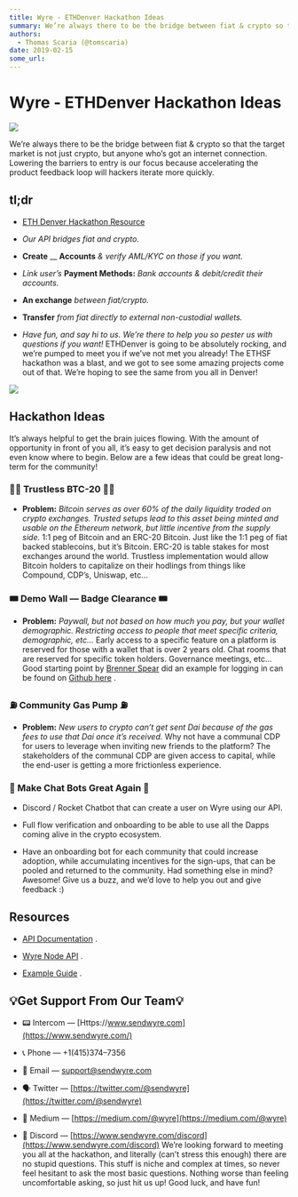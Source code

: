 ```yaml
---
title: Wyre - ETHDenver Hackathon Ideas
summary: We’re always there to be the bridge between fiat & crypto so that the target market is not just crypto, but anyone who’s got an internet connection. Lowering the barriers to entry is our focus because accelerating the product feedback loop will hackers iterate more quickly. tl;dr ETH Denver Hackathon Resource Our API bridges fiat and crypto. Create __ Accounts & verify AML/KYC on those if you want. Link user’s Payment Methods- Bank accounts & debit/credit their accounts. An exchange between fiat
authors:
  - Thomas Scaria (@tomscaria)
date: 2019-02-15
some_url: 
---
```


# Wyre - ETHDenver Hackathon Ideas


![](https://api.kauri.io:443/ipfs/QmT3XSa3BVP6WNFBNqAm4MuGyZEzjyHJMCgrdsb3fZhN1t)

We’re always there to be the bridge between fiat & crypto so that the target market is not just crypto, but anyone who’s got an internet connection. Lowering the barriers to entry is our focus because accelerating the product feedback loop will hackers iterate more quickly.

## tl;dr



 *  [ETH Denver Hackathon Resource](https://github.com/sendwyre/Hackathon-Resource) 

 *  _Our API bridges fiat and crypto._ 

 *  **Create**  __  **Accounts**  _& verify AML/KYC on those if you want._ 

 *  _Link user’s_  **Payment Methods:**  _Bank accounts & debit/credit their accounts._ 

 *  **An exchange**  _between fiat/crypto._ 

 *  **Transfer**  _from fiat directly to external non-custodial wallets._ 

 *  _Have fun, and say hi to us. We’re there to help you so pester us with questions if you want!_ 
ETHDenver is going to be absolutely rocking, and we’re pumped to meet you if we’ve not met you already! The ETHSF hackathon was a blast, and we got to see some amazing projects come out of that. We’re hoping to see the same from you all in Denver!

![](https://api.kauri.io:443/ipfs/QmY7ocHERXEic2mXAGdcBFtJEunPgfeiziTWXv51RXb5x4)


## Hackathon Ideas
It’s always helpful to get the brain juices flowing. With the amount of opportunity in front of you all, it’s easy to get decision paralysis and not even know where to begin. Below are a few ideas that could be great long-term for the community!

### 👑🌽 Trustless BTC-20 👑🌽



 *  **Problem:**  _Bitcoin serves as over 60% of the daily liquidity traded on crypto exchanges. Trusted setups lead to this asset being minted and usable on the Ethereum network, but little incentive from the supply side._ 
1:1 peg of Bitcoin and an ERC-20 Bitcoin. Just like the 1:1 peg of fiat backed stablecoins, but it’s Bitcoin.
ERC-20 is table stakes for most exchanges around the world.
Trustless implementation would allow Bitcoin holders to capitalize on their hodlings from things like Compound, CDP’s, Uniswap, etc…

### 🎟 Demo Wall — Badge Clearance 🎟



 *  **Problem:**  _Paywall, but not based on how much you pay, but your wallet demographic. Restricting access to people that meet specific criteria, demographic, etc…_ 
Early access to a specific feature on a platform is reserved for those with a wallet that is over 2 years old.
Chat rooms that are reserved for specific token holders. Governance meetings, etc…
Good starting point by 
[Brenner Spear](https://medium.com/@BrennerSpear)
 did an example for logging in can be found on 
[Github here](https://github.com/BrennerSpear/CryptoProof)
 .

### ⛽️ Community Gas Pump ⛽️



 *  **Problem:**  _New users to crypto can’t get sent Dai because of the gas fees to use that Dai once it’s received._ 
Why not have a communal CDP for users to leverage when inviting new friends to the platform? The stakeholders of the communal CDP are given access to capital, while the end-user is getting a more frictionless experience.

### 🤖 Make Chat Bots Great Again 🤖



 * Discord / Rocket Chatbot that can create a user on Wyre using our API.

 * Full flow verification and onboarding to be able to use all the Dapps coming alive in the crypto ecosystem.

 * Have an onboarding bot for each community that could increase adoption, while accumulating incentives for the sign-ups, that can be pooled and returned to the community.
Had something else in mind? Awesome! Give us a buzz, and we’d love to help you out and give feedback :)

## Resources



 *  [API Documentation](https://beta-docs.sendwyre.com/) .

 *  [Wyre Node API](https://www.npmjs.com/package/@wyre/api#masquerading-api) .

 *  [Example Guide](https://github.com/sendwyre/Hackathon-Resource/blob/master/README.md#-hackathon-example---fiat-onoff-ramps-) .

## 💡Get Support From Our Team💡



 * 📟 Intercom — [Https://www.sendwyre.com](https://www.sendwyre.com/) 

 * 📞 Phone — +1(415)374–7356

 * 📩 Email — [support@sendwyre.com](mailto:support@sendwyre.com) 

 * 🗣 Twitter — [https://twitter.com/@sendwyre](https://twitter.com/@sendwyre) 

 * 📝 Medium — [https://medium.com/@wyre](https://medium.com/@wyre) 

 * 💬 Discord — [https://www.sendwyre.com/discord](https://www.sendwyre.com/discord) 
We’re looking forward to meeting you all at the hackathon, and literally (can’t stress this enough) there are no stupid questions. This stuff is niche and complex at times, so never feel hesitant to ask the most basic questions. Nothing worse than feeling uncomfortable asking, so just hit us up!
Good luck, and have fun!
